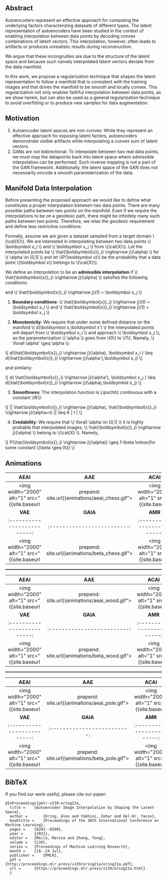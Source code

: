 <!-- The **Autoencoder Adversarial Interpolation** (AEAI) is a novel approach for the generation of admissible interpolation in manifold data and was published in [ICML2021](https://proceedings.mlr.press/v139/oring21a).

This paper was written by [Alon Oring](https://www.linkedin.com/in/oringa/) under the supervision of [Prof. Zohar Yakhini](https://zohary.cswp.cs.technion.ac.il/) and [Prof. Yacov Hel-Or](https://faculty.idc.ac.il/toky/) from the Interdisciplinary Center Herzliya. -->

## Abstract
 
Autoencoders represent an effective approach for computing the underlying factors characterizing datasets of different types. The latent representation of autoencoders have been studied in the context of enabling interpolation between data points by decoding convex combinations of latent vectors. This interpolation, however, often leads to artifacts or produces unrealistic results during reconstruction. 

We argue that these incongruities are due to the structure of the latent space and because such naively interpolated latent vectors deviate from the data manifold. 

In this work, we propose a regularization technique that shapes the latent representation to follow a manifold that is consistent with the training images and that drives the manifold to be smooth and locally convex. This regularization not only enables faithful interpolation between data points, as we show herein, but can also be used as a general regularization technique to avoid overfitting or to produce new samples for data augmentation.

## Motivation

1. Autoencoder latent spaces are non-convex: While they represent an effective approach for exposing latent factors, autoencoders demonstrate visible artifacts while interpolating a convex sum of latent vectors.
2. GANs are not bidirectional: To interpolate between two real data points, we must map the datapoints back into latent space where admissible interpolation can be performed. Such inverse mapping is not a part of the GAN framework. Additionally, the latent space of the GAN does not necessarily encode a smooth parameterization of the data. 

## Manifold Data Interpolation

Before presenting the proposed approach we would like to define what constitutes a proper interpolation between two data points. There are many possible paths between two points on the manifold. Even if we require the interpolations to be on a geodesic path, there might be infinitely many such paths between two points. Therefore, we relax the geodesic requirement and define less restrictive conditions.

Formally, assume we are given a dataset sampled from a target domain \\(\cal{X}\\). We are interested in interpolating between two data points \\( \boldsymbol x\_i \\) and \\( \boldsymbol x\_j \\) from \\(\cal{X}\\). Let the interpolated points be \\( \hat{\boldsymbol{x}}\_{i \rightarrow j}(\alpha) \\) for \\( \alpha \in [0,1] \\) and let \\(P(\boldsymbol x)\\) be the probability that a data point \\(\boldsymbol x\\) belongs to \\(\cal{X}\\).  

We define an interpolation to be an **admissible interpolation** if \\( \hat{\boldsymbol{x}}\_{i \rightarrow j}(\alpha) \\) satisfies the following conditions:

and \\( \hat{\boldsymbol{x}}\_{i \rightarrow j}(1) = \boldsymbol x\_j \\)


1. **Boundary conditions**: \\( \hat{\boldsymbol{x}}\_{i \rightarrow j}(0) = \boldsymbol x\_i \\) and \\( \hat{\boldsymbol{x}}\_{i \rightarrow j}(1) = \boldsymbol x\_j \\)

2. **Monotonicity**: We require that under some defined distance on the manifold \\( d(\boldsymbol x,\boldsymbol x') \\) the interpolated points will depart from \\( \boldsymbol x\_i \\) and approach \\( \boldsymbol x\_j \\), as the parameterization \\( \alpha \\) goes from \\(0\\) to \\(1\\). Namely, \\( \forall \alpha' \geq \alpha \\):

\\[ d(\hat{\boldsymbol{x}}\_{i \rightarrow j}(\alpha), \boldsymbol x\_i ) \leq d(\hat{\boldsymbol{x}}\_{i \rightarrow j}(\alpha'),\boldsymbol x\_i) \\]

and similarly:

\\[ d( \hat{\boldsymbol{x}}\_{i \rightarrow j}(\alpha'), \boldsymbol x\_j ) \leq d(\hat{\boldsymbol{x}}\_{i \rightarrow j}(\alpha),\boldsymbol x\_j) \\]

3. **Smoothness**: The interpolation function is Lipschitz continuous with a constant \\(K\\): 

\\[ \|\| \hat{\boldsymbol{x}}\_{i \rightarrow j}(\alpha), \hat{\boldsymbol{x}}\_{i \rightarrow j}(\alpha+t) \|\| \leq K \| t \| \\]

4. **Credability**: We require that \\( \forall \alpha \in [0,1] \\) it is highly probable that interpolated images, \\( \hat{\boldsymbol{x}}\_{i \rightarrow j}(\alpha) \\) belong to \\(\cal{X} \\). Namely, 

\\[ P(\hat{\boldsymbol{x}}\_{i \rightarrow j}(\alpha)) \geq 1-\beta \mbox{for some constant \\(\beta \geq 0\\)}  \\]

<!-- \\( \\)
$\forall \alpha \in [0,1]$ We require that it is highly probable that interpolated images, $\hat \x_{i \rightarrow j}(\alpha)$ belong to $\cal X$. 
 Namely,
  $$ P(\hat \x_{i \rightarrow j}(\alpha)) \geq 1-\beta,
~~~~~\mbox{for some constant $\beta \geq 0$}
$$ -->


<!-- \\( d(\hat \x_{i \rightarrow j}(\alpha), \x_i ) \leq d(\hat \x_{i \rightarrow j}(\alpha'),\x_i)
\\)
and similarly:
$$
d(\hat \x_{i \rightarrow j}(\alpha'), \x_j ) \leq d(\hat \x_{i \rightarrow j}(\alpha),\x_j) 
$$ -->






## Animations

| **AEAI** | **AAE** | **ACAI** |
|:-------------------------:|:-------------------------:|:-------------------------:|
|<img width="2000" alt="1" src="{{site.baseurl | prepend: site.url}}animations/aeai_chess.gif"> | <img width="2000" alt="1" src="{{site.baseurl | prepend: site.url}}animations/aae_chess.gif"> | <img width="2000" alt="1" src="{{site.baseurl | prepend: site.url}}animations/acai_chess.gif"> 
| **VAE** | **GAIA** | **AMR** |
|:-------------------------:|:-------------------------:|:-------------------------:|
|<img width="2000" alt="1" src="{{site.baseurl | prepend: site.url}}animations/beta_chess.gif"> | <img width="2000" alt="1" src="{{site.baseurl | prepend: site.url}}animations/gaia_chess.gif"> | <img width="2000" alt="1" src="{{site.baseurl | prepend: site.url}}animations/amr_chess.gif"> |

<hr style="border:1px solid gray">

| **AEAI** | **AAE** | **ACAI** |
|:-------------------------:|:-------------------------:|:-------------------------:|
|<img width="2000" alt="1" src="{{site.baseurl | prepend: site.url}}animations/aeai_wood.gif"> | <img width="2000" alt="1" src="{{site.baseurl | prepend: site.url}}animations/aae_wood.gif"> | <img width="2000" alt="1" src="{{site.baseurl | prepend: site.url}}animations/acai_wood.gif"> 
| **VAE** | **GAIA** | **AMR** |
|:-------------------------:|:-------------------------:|:-------------------------:|
|<img width="2000" alt="1" src="{{site.baseurl | prepend: site.url}}animations/beta_wood.gif"> | <img width="2000" alt="1" src="{{site.baseurl | prepend: site.url}}animations/gaia_wood.gif"> | <img width="2000" alt="1" src="{{site.baseurl | prepend: site.url}}animations/amr_wood.gif"> |

<hr style="border:1px solid gray">

| **AEAI** | **AAE** | **ACAI** |
|:-------------------------:|:-------------------------:|:-------------------------:|
|<img width="2000" alt="1" src="{{site.baseurl | prepend: site.url}}animations/aeai_pole.gif"> | <img width="2000" alt="1" src="{{site.baseurl | prepend: site.url}}animations/aae_pole.gif"> | <img width="2000" alt="1" src="{{site.baseurl | prepend: site.url}}animations/acai_pole.gif"> 
| **VAE** | **GAIA** | **AMR** |
|:-------------------------:|:-------------------------:|:-------------------------:|
|<img width="2000" alt="1" src="{{site.baseurl | prepend: site.url}}animations/beta_pole.gif"> | <img width="2000" alt="1" src="{{site.baseurl | prepend: site.url}}animations/gaia_pole.gif"> | <img width="2000" alt="1" src="{{site.baseurl | prepend: site.url}}animations/amr_pole.gif"> |



## BibTeX

If you find our work useful, please cite our paper:

```
@InProceedings{pmlr-v139-oring21a,
  title = 	 {Autoencoder Image Interpolation by Shaping the Latent Space},
  author =       {Oring, Alon and Yakhini, Zohar and Hel-Or, Yacov},
  booktitle = 	 {Proceedings of the 38th International Conference on Machine Learning},
  pages = 	 {8281--8290},
  year = 	 {2021},
  editor = 	 {Meila, Marina and Zhang, Tong},
  volume = 	 {139},
  series = 	 {Proceedings of Machine Learning Research},
  month = 	 {18--24 Jul},
  publisher =    {PMLR},
  pdf = 	 {http://proceedings.mlr.press/v139/oring21a/oring21a.pdf},
  url = 	 {https://proceedings.mlr.press/v139/oring21a.html}
  }
```